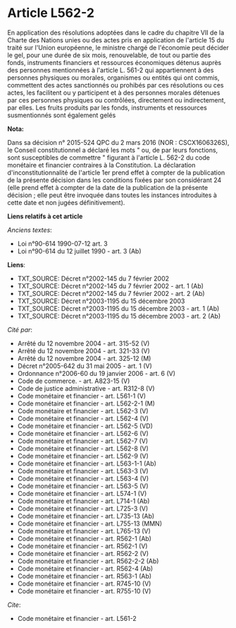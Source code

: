 # Article L562-2

En application des résolutions adoptées dans le cadre du chapitre VII de la Charte des Nations unies ou des actes pris en
application de l'article 15 du traité sur l'Union européenne, le ministre chargé de l'économie peut décider le gel, pour une
durée de six mois, renouvelable, de tout ou partie des fonds, instruments financiers et ressources économiques détenus auprès
des personnes mentionnées à l'article L. 561-2 qui appartiennent à des personnes physiques ou morales, organismes ou entités
qui ont commis, commettent des actes sanctionnés ou prohibés par ces résolutions ou ces actes, les facilitent ou y
participent et à des personnes morales détenues par ces personnes physiques ou contrôlées, directement ou indirectement, par
elles. Les fruits produits par les fonds, instruments et ressources susmentionnés sont également gelés

**Nota:**

Dans sa décision n° 2015-524 QPC du 2 mars 2016 (NOR : CSCX1606326S), le Conseil constitutionnel a déclaré les mots " ou, de
par leurs fonctions, sont susceptibles de commettre " figurant à l'article L. 562-2 du code monétaire et financier contraires
à la Constitution. La déclaration d'inconstitutionnalité de l'article 1er prend effet à compter de la publication de la
présente décision dans les conditions fixées par son considérant 24 (elle prend effet à compter de la date de la publication
de la présente décision ; elle peut être invoquée dans toutes les instances introduites à cette date et non jugées
définitivement).

**Liens relatifs à cet article**

_Anciens textes_:

  - Loi n°90-614 1990-07-12 art. 3
  - Loi n°90-614 du 12 juillet 1990 - art. 3 (Ab)

**Liens**:

  - TXT_SOURCE: Décret n°2002-145 du 7 février 2002
  - TXT_SOURCE: Décret n°2002-145 du 7 février 2002 - art. 1 (Ab)
  - TXT_SOURCE: Décret n°2002-145 du 7 février 2002 - art. 2 (Ab)
  - TXT_SOURCE: Décret n°2003-1195 du 15 décembre 2003
  - TXT_SOURCE: Décret n°2003-1195 du 15 décembre 2003 - art. 1 (Ab)
  - TXT_SOURCE: Décret n°2003-1195 du 15 décembre 2003 - art. 2 (Ab)

_Cité par_:

  - Arrêté du 12 novembre 2004 - art. 315-52 (V)
  - Arrêté du 12 novembre 2004 - art. 321-33 (V)
  - Arrêté du 12 novembre 2004 - art. 325-12 (M)
  - Décret n°2005-642 du 31 mai 2005 - art. 1 (V)
  - Ordonnance n°2006-60 du 19 janvier 2006 - art. 6 (V)
  - Code de commerce. - art. A823-15 (V)
  - Code de justice administrative - art. R312-8 (V)
  - Code monétaire et financier - art. L561-1 (V)
  - Code monétaire et financier - art. L562-2-1 (M)
  - Code monétaire et financier - art. L562-3 (V)
  - Code monétaire et financier - art. L562-4 (V)
  - Code monétaire et financier - art. L562-5 (VD)
  - Code monétaire et financier - art. L562-6 (V)
  - Code monétaire et financier - art. L562-7 (V)
  - Code monétaire et financier - art. L562-8 (V)
  - Code monétaire et financier - art. L562-9 (V)
  - Code monétaire et financier - art. L563-1-1 (Ab)
  - Code monétaire et financier - art. L563-3 (V)
  - Code monétaire et financier - art. L563-4 (V)
  - Code monétaire et financier - art. L563-5 (V)
  - Code monétaire et financier - art. L574-1 (V)
  - Code monétaire et financier - art. L714-1 (Ab)
  - Code monétaire et financier - art. L725-3 (V)
  - Code monétaire et financier - art. L735-13 (Ab)
  - Code monétaire et financier - art. L755-13 (MMN)
  - Code monétaire et financier - art. L765-13 (V)
  - Code monétaire et financier - art. R562-1 (Ab)
  - Code monétaire et financier - art. R562-1 (V)
  - Code monétaire et financier - art. R562-2 (V)
  - Code monétaire et financier - art. R562-2-2 (Ab)
  - Code monétaire et financier - art. R562-4 (Ab)
  - Code monétaire et financier - art. R563-1 (Ab)
  - Code monétaire et financier - art. R745-10 (V)
  - Code monétaire et financier - art. R755-10 (V)

_Cite_:

  - Code monétaire et financier - art. L561-2
